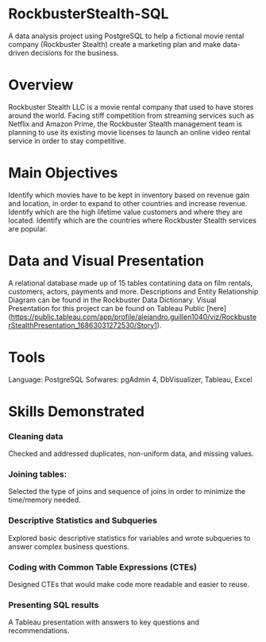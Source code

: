 # RockbusterStealth-SQL
A data analysis project using PostgreSQL to help a fictional movie rental company (Rockbuster Stealth) create a marketing plan and make data-driven decisions for the business.
# Overview
Rockbuster Stealth LLC is a movie rental company that used to have stores around the world. Facing stiff competition from streaming services such as Netflix and Amazon Prime, the Rockbuster Stealth management team is planning to use its existing movie licenses to launch an online video rental service in order to stay competitive.
# Main Objectives
Identify which movies have to be kept in inventory based on revenue gain and location, in order to expand to other countries and increase revenue.
Identify which are the high lifetime value customers and where they are located.
Identify which are the countries where Rockbuster Stealth services are popular.
# Data and Visual Presentation
A relational database made up of 15 tables contatining data on film rentals, customers, actors, payments and more. Descriptions and Entity Relationship Diagram can be found in the Rockbuster Data Dictionary. Visual Presentation for this project can be found on Tableau Public [here] (https://public.tableau.com/app/profile/alejandro.guillen1040/viz/RockbusterStealthPresentation_16863031272530/Story1).
# Tools
Language: PostgreSQL 
Sofwares: pgAdmin 4, DbVisualizer, Tableau, Excel
# Skills Demonstrated
### Cleaning data
Checked and addressed duplicates, non-uniform data, and missing values.
### Joining tables: 
Selected the type of joins and sequence of joins in order to minimize the time/memory needed.
### Descriptive Statistics and Subqueries
Explored basic descriptive statistics for variables and wrote subqueries to answer complex business questions.
### Coding with Common Table Expressions (CTEs)
Designed CTEs that would make code more readable and easier to reuse.
### Presenting SQL results
A Tableau presentation with answers to key questions and recommendations.
